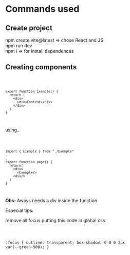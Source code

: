 <h1>Commands used</h1>

<h2>Create project</h2>

<p>
    npm create vite@latest => chose React and JS <br>
    npm run dev <br>
    npm i => for install dependences
</p>

<h2>Creating components</h2>
<code>
    
    export function Exemple() {
      return (
        <div>
          <div>Content</div>
        </div>
      )
    }
</code>
<p>using..</p>
<code>
    
    import { Exemple } from "./Exemple"
    .
    .
    export function page() {
      return(
        <div>
          <Exemple/>
        <div/>
      )
    }
</code>

<p><b>Obs:</b> Aways needs a div inside the function</p>


<p> Especial tips:</p>

<p>remove all focus putting this code in global css</p>

<code>

  :focus {
    outline: transparent;
    box-shadow: 0 0 0 2px var(--green-500);
  }
  
</code>

